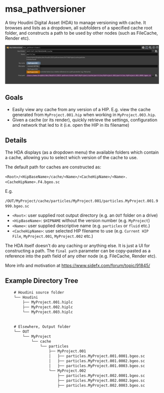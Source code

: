 # msa_pathversioner

A tiny Houdini Digital Asset (HDA) to manage versioning with cache. It browses and lists as a dropdown, all subfolders of a specified cache root folder, and constructs a path to be used by other nodes (such as FileCache, Render etc).

![screenshot](screenshot.png)

## Goals
 - Easily view any cache from any version of a HIP. E.g. view the cache generated from `MyProject.001.hip` when working in `MyProject.003.hip`.
 - Given a cache (or its render), quickly retrieve the settings, configuration and network that led to it (i.e. open the HIP in its filename)

## Details

The HDA displays (as a dropdown menu) the available folders which contain a cache, allowing you to select which version of the cache to use.

The default path for caches are constructed as:

`<Root>/<HipBaseName>/cache/<Name>/<CacheHipName>/<Name>.<CacheHipName>.F4.bgeo.sc`

E.g.

`/OUT/MyProject/cache/particles/MyProject.001/particles.MyProject.001.9999.bgeo.sc`

- `<Root>`: user supplied root output directory (e.g. an `OUT` folder on a drive)
- `<HipBaseName>`: `$HIPNAME` without the version number (e.g. `MyProject`)
- `<Name>`: user supplied descriptive name (e.g. `particles` or `fluid` etc.)
- `<CacheHipName>`: user selected HIP filename to use (e.g. `Current HIP File`, `MyProject.001`, `MyProject.002` etc.)

The HDA itself doesn't do any caching or anything else. It is just a UI for constructing a path. The `final path` parameter can be copy-pasted as a reference into the path field of any other node (e.g. FileCache, Render etc).


More info and motivation at https://www.sidefx.com/forum/topic/91845/

## Example Directory Tree

```
    # Houdini source folder
    └── Houdini
        ├── MyProject.001.hiplc
        ├── MyProject.002.hiplc
        └── MyProject.003.hiplc


    # Elsewhere, Output folder
    └── OUT
        └── MyProject
            └── cache
                └── particles
                    ├── MyProject.001
                    │   ├── particles.MyProject.001.0001.bgeo.sc
                    │   ├── particles.MyProject.001.0002.bgeo.sc
                    │   ├── particles.MyProject.001.0003.bgeo.sc
                    └── MyProject.002
                        ├── particles.MyProject.002.0001.bgeo.sc
                        ├── particles.MyProject.002.0002.bgeo.sc
                        ├── particles.MyProject.002.0003.bgeo.sc

```
